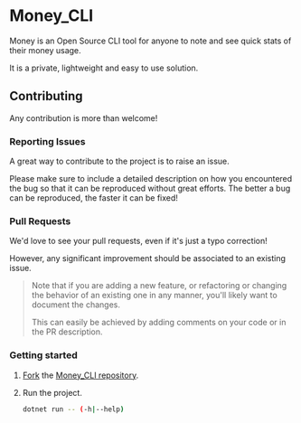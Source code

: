 # Money_CLI

Money is an Open Source CLI tool for anyone to note and see quick stats of their money usage.

It is a private, lightweight and easy to use solution.

## Contributing

Any contribution is more than welcome!

### Reporting Issues

A great way to contribute to the project is to raise an issue.

Please make sure to include a detailed description on how you encountered the bug so that it can be reproduced without great efforts. The better a bug can be reproduced, the faster it can be fixed!

### Pull Requests

We'd love to see your pull requests, even if it's just a typo correction!

However, any significant improvement should be associated to an existing issue.

> Note that if you are adding a new feature, or refactoring or changing the behavior of an existing one in any manner, you'll likely want to document the changes.
>
> This can easily be achieved by adding comments on your code or in the PR description.

### Getting started

1. [Fork](https://docs.github.com/en/get-started/quickstart/fork-a-repo) the [Money_CLI repository](https://github.com/Stratis-Dermanoutsos/Money_CLI).
2. Run the project.

    ```bash
    dotnet run -- (-h|--help)
    ```
